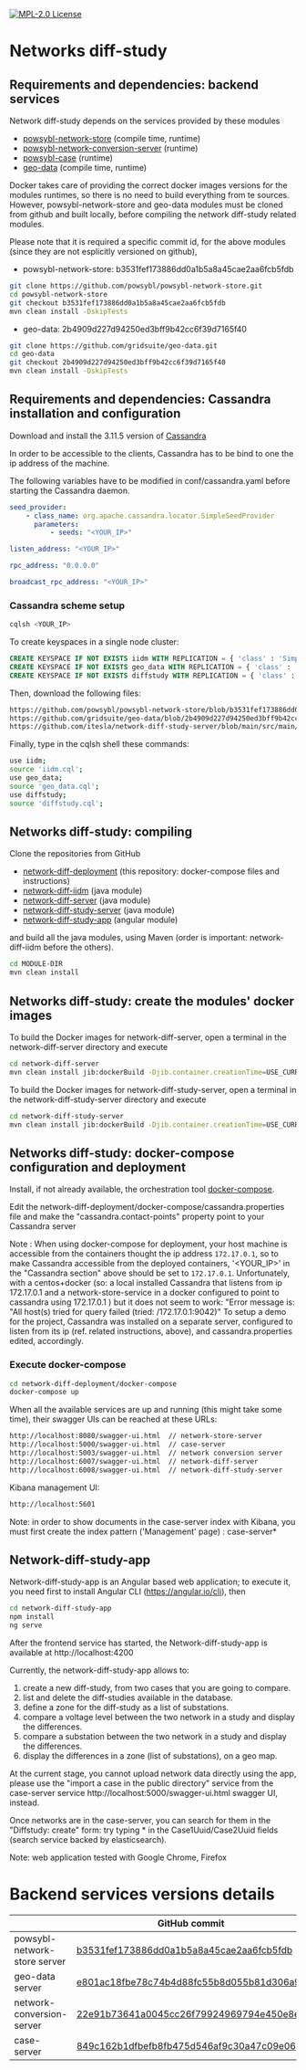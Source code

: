 [![MPL-2.0 License](https://img.shields.io/badge/license-MPL_2.0-blue.svg)](https://www.mozilla.org/en-US/MPL/2.0/)

# Networks diff-study

## Requirements and dependencies: backend services
Network diff-study depends on the services provided by these modules

* [powsybl-network-store](https://github.com/powsybl/powsybl-network-store.git)  (compile time, runtime)
* [powsybl-network-conversion-server](https://github.com/powsybl/powsybl-network-conversion-server.git) (runtime)
* [powsybl-case](https://github.com/powsybl/powsybl-case.git) (runtime)
* [geo-data](https://github.com/gridsuite/geo-data.git) (compile time, runtime)

Docker takes care of providing the correct docker images versions for the modules runtimes, so there is no need to build everything from te sources.
However, powsybl-network-store and geo-data modules must be cloned from github and built locally, before compiling the network diff-study related modules.

Please note that it is required a specific commit id, for the above modules (since they are not esplicitly versioned on github),

* powsybl-network-store:  b3531fef173886dd0a1b5a8a45cae2aa6fcb5fdb
```bash 
git clone https://github.com/powsybl/powsybl-network-store.git
cd powsybl-network-store
git checkout b3531fef173886dd0a1b5a8a45cae2aa6fcb5fdb
mvn clean install -DskipTests
```
* geo-data: 2b4909d227d94250ed3bff9b42cc6f39d7165f40
```bash 
git clone https://github.com/gridsuite/geo-data.git
cd geo-data
git checkout 2b4909d227d94250ed3bff9b42cc6f39d7165f40
mvn clean install -DskipTests
```

## Requirements and dependencies: Cassandra installation and configuration

Download and install the 3.11.5 version of [Cassandra](http://www.apache.org/dyn/closer.lua/cassandra/3.11.5/apache-cassandra-3.11.5-bin.tar.gz)

In order to be accessible to the clients, Cassandra has to be bind to one the ip address of the machine.  

The following variables have to be modified in conf/cassandra.yaml before starting the Cassandra daemon.

```yaml
seed_provider:
    - class_name: org.apache.cassandra.locator.SimpleSeedProvider
      parameters:
          - seeds: "<YOUR_IP>"

listen_address: "<YOUR_IP>"

rpc_address: "0.0.0.0"

broadcast_rpc_address: "<YOUR_IP>"
```

### Cassandra scheme setup

```bash
cqlsh <YOUR_IP>
```

To create keyspaces in a single node cluster:

```sql
CREATE KEYSPACE IF NOT EXISTS iidm WITH REPLICATION = { 'class' : 'SimpleStrategy', 'replication_factor' : 1 };
CREATE KEYSPACE IF NOT EXISTS geo_data WITH REPLICATION = { 'class' : 'SimpleStrategy', 'replication_factor' : 1};
CREATE KEYSPACE IF NOT EXISTS diffstudy WITH REPLICATION = { 'class' : 'SimpleStrategy', 'replication_factor' : 1 };
```

Then, download the following files:
```html
https://github.com/powsybl/powsybl-network-store/blob/b3531fef173886dd0a1b5a8a45cae2aa6fcb5fdb/network-store-server/src/main/resources/iidm.cql
https://github.com/gridsuite/geo-data/blob/2b4909d227d94250ed3bff9b42cc6f39d7165f40/geo-data-server/src/main/resources/geo_data.cql
https://github.com/itesla/network-diff-study-server/blob/main/src/main/resources/diffstudy.cql
```

Finally, type in the cqlsh shell these commands:
```bash 
use iidm;
source 'iidm.cql';
use geo_data;
source 'geo_data.cql';
use diffstudy;
source 'diffstudy.cql';
```

## Networks diff-study: compiling

Clone the repositories from GitHub

* [network-diff-deployment](https://github.com/itesla/network-diff-deployment.git)  (this repository: docker-compose files and instructions)
* [network-diff-iidm](https://github.com/itesla/network-diff-iidm.git)  (java module)
* [network-diff-server](https://github.com/itesla/network-diff-server.git) (java module)
* [network-diff-study-server](https://github.com/itesla/network-diff-study-server.git) (java module)
* [network-diff-study-app](https://github.com/itesla/network-diff-study-app.git)  (angular module)

and build all the java modules, using Maven (order is important: network-diff-iidm before the others).
```bash 
cd MODULE-DIR
mvn clean install

```

## Networks diff-study: create the modules' docker images

To build the Docker images for network-diff-server, open a terminal in the network-diff-server directory and execute
```bash 
cd network-diff-server
mvn clean install jib:dockerBuild -Djib.container.creationTime=USE_CURRENT_TIMESTAMP -Djib.to.image=network-diff-server

```

To build the Docker images for network-diff-study-server, open a terminal in the network-diff-study-server directory and execute
```bash 
cd network-diff-study-server
mvn clean install jib:dockerBuild -Djib.container.creationTime=USE_CURRENT_TIMESTAMP -Djib.to.image=network-diff-study-server

```

## Networks diff-study: docker-compose configuration and deployment

Install, if not already available, the orchestration tool [docker-compose](https://docs.docker.com/compose/install/).

Edit the network-diff-deployment/docker-compose/cassandra.properties file and make the "cassandra.contact-points" property point to your Cassandra server

Note : When using docker-compose for deployment, your host machine is accessible from the containers thought the ip address
`172.17.0.1`, so to make Cassandra accessible from the deployed containers, '<YOUR_IP>' in the "Cassandra section" above should be set to `172.17.0.1`. 
Unfortunately, with a centos+docker (so: a local installed Cassandra that listens from ip 172.17.0.1 and a network-store-service in a docker configured to point to cassandra using 172.17.0.1 ) 
but it does not seem to work: "Error message is: "All host(s) tried for query failed (tried: /172.17.0.1:9042)"
To setup a demo for the project, Cassandra was installed on a separate server, configured to listen from its ip (ref. related instructions, above), 
and cassandra.properties edited, accordingly.


### Execute docker-compose

```bash 
cd network-diff-deployment/docker-compose
docker-compose up
```

When all the available services are up and running (this might take some time), their swagger UIs can be reached at these URLs:

```html
http://localhost:8080/swagger-ui.html  // network-store-server
http://localhost:5000/swagger-ui.html  // case-server
http://localhost:5003/swagger-ui.html  // network conversion server
http://localhost:6007/swagger-ui.html  // network-diff-server
http://localhost:6008/swagger-ui.html  // network-diff-study-server
```
Kibana management UI:
```html
http://localhost:5601
```
Note: in order to show documents in the case-server index with Kibana, you must first create the index pattern ('Management' page) : case-server*


## Network-diff-study-app

Network-diff-study-app is an Angular based web application; to execute it, you need first to install Angular CLI (https://angular.io/cli),
then

```bash 
cd network-diff-study-app
npm install
ng serve
```

After the frontend service has started, the Network-diff-study-app is available at http://localhost:4200

Currently, the network-diff-study-app allows to:

1) create a new diff-study, from two cases that you are going to compare.
2) list and delete the diff-studies available in the database.
3) define a zone for the diff-study as a list of substations.
4) compare a voltage level between the two network in a study and display the differences.   
5) compare a substation between the two network in a study and display the differences.
6) display the differences in a zone (list of substations), on a geo map.

At the current stage, you cannot upload network data directly using the app, please use the "import a case in the public directory" service from the case-server service http://localhost:5000/swagger-ui.html swagger UI, instead.

Once networks are in the case-server, you can search for them in the "Diffstudy: create" form: try typing * in the Case1Uuid/Case2Uuid fields (search service backed by elasticsearch).

Note: web application tested with Google Chrome, Firefox


# Backend services versions details

|   | GitHub commit | Docker image sha256 |
| ------------- | ------------- | ------------- |
| powsybl-network-store server |  [b3531fef173886dd0a1b5a8a45cae2aa6fcb5fdb](https://github.com/powsybl/powsybl-network-store/commit/b3531fef173886dd0a1b5a8a45cae2aa6fcb5fdb)  | powsybl/network-store-server@sha256:434d1df27e160e6dbaac27b127bbcc72cf22b4c77bd54f1aa3b88bcc890ff682 |
| geo-data server |  [e801ac18fbe78c74b4d88fc55b8d055b81d306a9](https://github.com/gridsuite/geo-data/commit/e801ac18fbe78c74b4d88fc55b8d055b81d306a9)  | powsybl/geo-data-server@sha256:01a21e66f72b5153883dd94e3e24a661c9f2649cd62a24a6fd9030b46629ca73 |
| network-conversion-server  |  [22e91b73641a0045cc26f79924969794e450e8e7](https://github.com/powsybl/powsybl-network-conversion-server/commit/22e91b73641a0045cc26f79924969794e450e8e7)  | powsybl/network-conversion-server@sha256:7d2d6011bc7e3edebc5ca9ff8057532b0794ac4c69da8abede0980014d6b3a77 |
| case-server  |  [849c162b1dfbefb8fb475d546af9c30a47c09e06](https://github.com/powsybl/powsybl-case/commit/849c162b1dfbefb8fb475d546af9c30a47c09e06)  | powsybl/case-server@sha256:a8e401025635c3107bf7ed9cea369e28caee713799a271a18e4fd78667081a6d |
